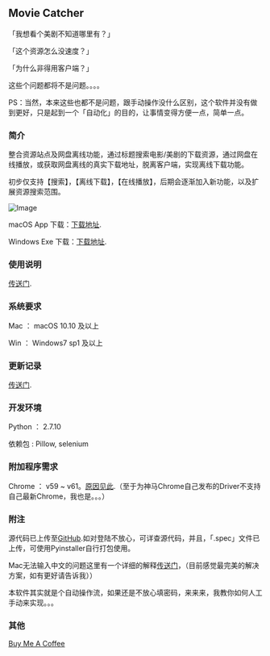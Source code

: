 ## Movie Catcher

「我想看个美剧不知道哪里有？」

「这个资源怎么没速度？」

「为什么非得用客户端？」

这些个问题都将不是问题。。。。

PS：当然，本来这些也都不是问题，跟手动操作没什么区别，这个软件并没有做到更好，只是起到一个「自动化」的目的，让事情变得方便一点，简单一点。

### 简介

整合资源站点及网盘离线功能，通过标题搜索电影/美剧的下载资源，通过网盘在线播放，或获取网盘离线的真实下载地址，脱离客户端，实现离线下载功能。

初步仅支持【搜索】，【离线下载】，【在线播放】，后期会逐渐加入新功能，以及扩展资源搜索范围。

![Image](https://evilcult.github.io/moviecatcher/img/preview.jpg)

macOS App 下载：[下载地址](https://github.com/EvilCult/moviecatcher/releases/tag/Beta0.9.6(29BA6)).

Windows Exe 下载：[下载地址](https://github.com/EvilCult/moviecatcher/releases/tag/Beta0.9.6(29BA6)).

### 使用说明

[传送门](https://github.com/EvilCult/moviecatcher/wiki/Application-Guide).

### 系统要求

Mac ： macOS 10.10 及以上

Win ： Windows7 sp1 及以上

### 更新记录

[传送门](https://evilcult.github.io/moviecatcher/update-log.html).

### 开发环境

Python ： 2.7.10

依赖包 : Pillow, selenium


### 附加程序需求

Chrome ： v59 ~ v61。[原因见此](http://chromedriver.storage.googleapis.com/2.32/notes.txt).（至于为神马Chrome自己发布的Driver不支持自己最新Chrome，我也是。。。）

### 附注

源代码已上传至[GitHub](https://github.com/EvilCult/moviecatcher).如对登陆不放心，可详查源代码，并且，「.spec」文件已上传，可使用Pyinstaller自行打包使用。

Mac无法输入中文的问题这里有一个详细的解释[传送门](https://github.com/EvilCult/moviecatcher/wiki/关于Mac版不能输入中文的问题%E3%80%82)，（目前感觉最完美的解决方案，如有更好请告诉我））

本软件其实就是个自动操作流，如果还是不放心填密码，来来来，我教你如何人工手动来实现。。。

### 其他

[Buy Me A Coffee](https://evilcult.github.io/moviecatcher/donate.html)


